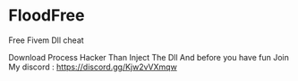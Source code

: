 # FloodFree
Free Fivem Dll cheat



Download Process Hacker 
Than Inject The Dll
And before you have fun 
Join My discord : https://discord.gg/Kjw2vVXmqw
